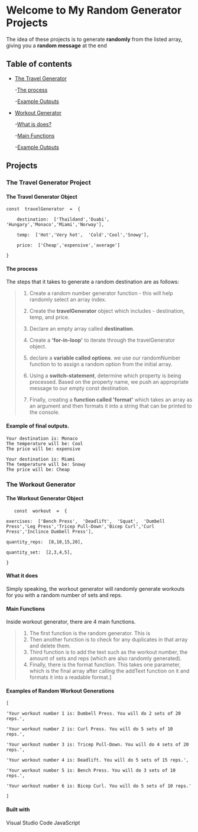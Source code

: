 # Welcome to My Random Generator Projects

The idea of these projects is to generate **randomly** from the listed array, giving you a **random message** at the end
## Table of contents
- [The Travel Generator](#the-travel-generator-project)

	-[The process](#the-process)

	-[Example Outputs](#example-final-outputs)

- [Workout Generator](#the-workout-generator)

	-[What is does?](#what-it-does)
  
	-[Main Functions](#main-functions)

	-[Example Outputs](#examples-of-random-workout-generations)


## Projects
### The Travel Generator Project
#### The Travel Generator Object

    const  travelGenerator  =  {
    
	    destination:  ['Thaildand','Duabi',  'Hungary','Monaco','Miami','Norway'],
    
	    temp:  ['Hot','Very hot',  'Cold','Cool','Snowy'],
    
	    price:  ['Cheap','expensive','average']
    
    }

#### The process

The steps that it takes to generate a random destination are as follows:
> 1. Create a random number generator function - this will help randomly select an array index.
> 
> 2. Create the **travelGenerator** object which includes - destination, temp, and price.
> 3. Declare an empty array called **destination**.
> 4. Create a **'for-in-loop'** to iterate through the travelGenerator object.
> 5. declare a **variable called options**. we use our randomNumber function to to assign a random option from the initial array. 
> 6. Using a **switch-statement**, determine which property is being processed. Based on the property name, we push an appropriate message to our empty const destination. 
> 7. Finally, creating a **function called 'format'** which takes an array as an argument and then formats it into a string that can be printed to the console. 

#### Example of final outputs. 

    Your destination is: Monaco
    The temperature will be: Cool
    The price will be: expensive
 
    Your destination is: Miami
    The temperature will be: Snowy
    The price will be: Cheap

### The Workout Generator
#### The Workout Generator Object

       const  workout  =  {
    
    exercises:  ['Bench Press',  'Deadlift',  'Squat',  'Dumbell Press','Leg Press','Tricep Pull-Down','Bicep Curl','Curl Press','Inclince Dumbell Press'],
    
    quantity_reps:  [8,10,15,20],
    
    quantity_set:  [2,3,4,5],
    
    }

 



#### What it does
Simply speaking, the workout generator will randomly generate  workouts for you with a random number of sets and reps.

#### Main Functions 
Inside workout generator, there are 4 main functions. 
>1. The first function is the random generator. This is 
>2. Then another function is to check for any duplicates in that array and delete them.
>3. Third function is to add the text such as the workout number, the amount of sets and  reps (which are also randomly generated).
>4. Finally, there is the format function. This takes one parameter, which is the final array after calling the addText function on it and formats it into a readable format.]

#### Examples of Random Workout Generations

    [
    
    'Your workout number 1 is: Dumbell Press. You will do 2 sets of 20 reps.',
    
    'Your workout number 2 is: Curl Press. You will do 5 sets of 10 reps.',
    
    'Your workout number 3 is: Tricep Pull-Down. You will do 4 sets of 20 reps.',
    
    'Your workout number 4 is: Deadlift. You will do 5 sets of 15 reps.',
    
    'Your workout number 5 is: Bench Press. You will do 3 sets of 10 reps.',
    
    'Your workout number 6 is: Bicep Curl. You will do 5 sets of 10 reps.'
    
    ]

#### Built with
Visual Studio Code
JavaScript 

